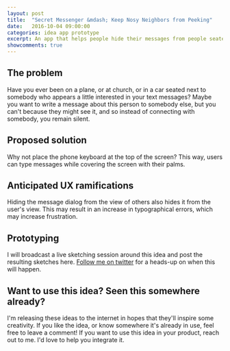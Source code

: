 ```yaml
---
layout: post
title:  "Secret Messenger &mdash; Keep Nosy Neighbors from Peeking"
date:   2016-10-04 09:00:00
categories: idea app prototype
excerpt: An app that helps people hide their messages from people seated nearby (Idea)
showcomments: true
---
```


## The problem

Have you ever been on a plane, or at church, or in a car seated next to somebody who appears a little interested in your text messages? Maybe you want to write a message about this person to somebody else, but you can't because they might see it, and so instead of connecting with somebody, you remain silent.

## Proposed solution

Why not place the phone keyboard at the top of the screen? This way, users can type messages while covering the screen with their palms.

## Anticipated UX ramifications

Hiding the message dialog from the view of others also hides it from the user's view. This may result in an increase in typographical errors, which may increase frustration.

## Prototyping

I will broadcast a live sketching session around this idea and post the resulting sketches here. [Follow me on twitter](https://twitter.com/SeanRiceaz) for a heads-up on when this will happen.

## Want to use this idea? Seen this somewhere already?

I'm releasing these ideas to the internet in hopes that they'll inspire some creativity. If you like the idea, or know somewhere it's already in use, feel free to leave a comment! If you want to use this idea in your product, reach out to me. I'd love to help you integrate it.
